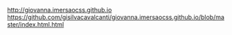 http://giovanna.imersaocss.github.io
https://github.com/gisilvacavalcanti/giovanna.imersaocss.github.io/blob/master/index.html.html

